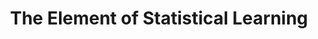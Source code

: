 ---
title: "The Element of Statistical Learning"
description: "This is a set of notes"
type: project
---
